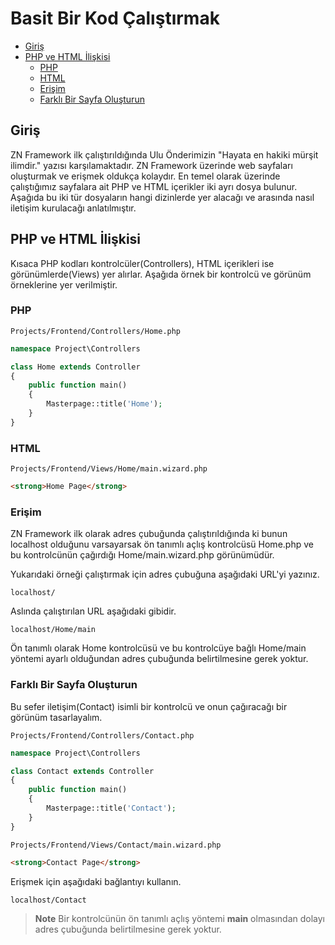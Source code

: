 # Basit Bir Kod Çalıştırmak

- [Giriş](#giris)
- [PHP ve HTML İlişkisi](#php-ve-html-iliskisi)
    - [PHP](#php-ve-html-iliskisi-php)
    - [HTML](#php-ve-html-iliskisi-html)
    - [Erişim](#php-ve-html-iliskisi-erisim)
    - [Farklı Bir Sayfa Oluşturun](#php-ve-html-iliskisi-farkli-bir-sayfa-olusturun)

<a name="giris"></a>
## Giriş

ZN Framework ilk çalıştırıldığında Ulu Önderimizin "Hayata en hakiki mürşit ilimdir." yazısı karşılamaktadır. ZN Framework üzerinde web sayfaları oluşturmak ve erişmek oldukça kolaydır. En temel olarak üzerinde çalıştığımız sayfalara ait PHP ve HTML içerikler iki ayrı dosya bulunur. Aşağıda bu iki tür dosyaların hangi dizinlerde yer alacağı ve arasında nasıl iletişim kurulacağı anlatılmıştır.

<a name="php-ve-html-iliskisi"></a>
## PHP ve HTML İlişkisi

Kısaca PHP kodları kontrolcüler(Controllers), HTML içerikleri ise görünümlerde(Views) yer alırlar. Aşağıda örnek bir kontrolcü ve görünüm örneklerine yer verilmiştir.
<a name="php-ve-html-iliskisi-php"></a>
### PHP

```shell
Projects/Frontend/Controllers/Home.php
```

```php
namespace Project\Controllers

class Home extends Controller
{
    public function main()
    {
        Masterpage::title('Home');
    }
}
```
<a name="php-ve-html-iliskisi-html"></a>
### HTML

```shell
Projects/Frontend/Views/Home/main.wizard.php
```

```html
<strong>Home Page</strong>
```
<a name="php-ve-html-iliskisi-erisim"></a>
### Erişim

ZN Framework ilk olarak adres çubuğunda çalıştırıldığında ki bunun localhost olduğunu varsayarsak ön tanımlı açlış kontrolcüsü Home.php ve bu kontrolcünün çağırdığı Home/main.wizard.php görünümüdür. 

Yukarıdaki örneği çalıştırmak için adres çubuğuna aşağıdaki URL'yi yazınız.

```shell
localhost/
```

Aslında çalıştırılan URL aşağıdaki gibidir.

```shell
localhost/Home/main
```

Ön tanımlı olarak Home kontrolcüsü ve bu kontrolcüye bağlı Home/main yöntemi ayarlı olduğundan adres çubuğunda belirtilmesine gerek yoktur.
<a name="php-ve-html-iliskisi-farkli-bir-sayfa-olusturun"></a>
### Farklı Bir Sayfa Oluşturun

Bu sefer iletişim(Contact) isimli bir kontrolcü ve onun çağıracağı bir görünüm tasarlayalım.

```shell
Projects/Frontend/Controllers/Contact.php
```

```php
namespace Project\Controllers

class Contact extends Controller
{
    public function main()
    {
        Masterpage::title('Contact');
    }
}
```

```shell
Projects/Frontend/Views/Contact/main.wizard.php
```

```html
<strong>Contact Page</strong>
```

Erişmek için aşağıdaki bağlantıyı kullanın.

```shell
localhost/Contact
```

> **Note**
> Bir kontrolcünün ön tanımlı açlış yöntemi <b>main</b> olmasından dolayı adres çubuğunda belirtilmesine gerek yoktur.

